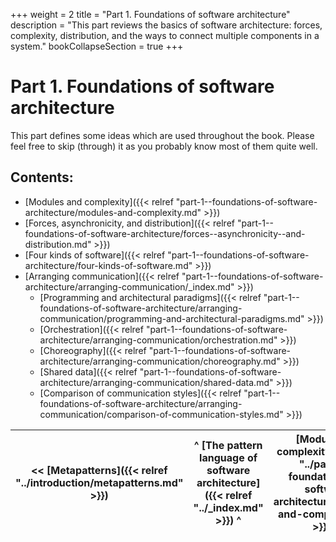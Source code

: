 +++
weight = 2
title = "Part 1. Foundations of software architecture"
description = "This part reviews the basics of software architecture: forces, complexity, distribution, and the ways to connect multiple components in a system."
bookCollapseSection = true
+++

# Part 1\. Foundations of software architecture

This part defines some ideas which are used throughout the book\. Please feel free to skip \(through\) it as you probably know most of them quite well\.

## Contents:

<nav>

- [Modules and complexity]({{< relref "part-1--foundations-of-software-architecture/modules-and-complexity.md" >}})
- [Forces, asynchronicity, and distribution]({{< relref "part-1--foundations-of-software-architecture/forces--asynchronicity--and-distribution.md" >}})
- [Four kinds of software]({{< relref "part-1--foundations-of-software-architecture/four-kinds-of-software.md" >}})
- [Arranging communication]({{< relref "part-1--foundations-of-software-architecture/arranging-communication/_index.md" >}})
  - [Programming and architectural paradigms]({{< relref "part-1--foundations-of-software-architecture/arranging-communication/programming-and-architectural-paradigms.md" >}})
  - [Orchestration]({{< relref "part-1--foundations-of-software-architecture/arranging-communication/orchestration.md" >}})
  - [Choreography]({{< relref "part-1--foundations-of-software-architecture/arranging-communication/choreography.md" >}})
  - [Shared data]({{< relref "part-1--foundations-of-software-architecture/arranging-communication/shared-data.md" >}})
  - [Comparison of communication styles]({{< relref "part-1--foundations-of-software-architecture/arranging-communication/comparison-of-communication-styles.md" >}})

</nav>



<nav>

| \<\< [Metapatterns]({{< relref "../introduction/metapatterns.md" >}}) | ^ [The pattern language of software architecture]({{< relref "../_index.md" >}}) ^ | [Modules and complexity]({{< relref "../part-1--foundations-of-software-architecture/modules-and-complexity.md" >}}) \>\> |
| --- | --- | --- |

</nav>




